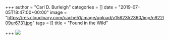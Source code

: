 +++
author = "Carl D. Burleigh"
categories = []
date = "2019-07-05T18:47:00+00:00"
image = "https://res.cloudinary.com/cache51/image/upload/v1562352360/img/n922l09ur6731.jpg"
tags = []
title = "Found in the Wild"

+++
![](https://res.cloudinary.com/cache51/image/upload/v1562352360/img/n922l09ur6731.jpg)